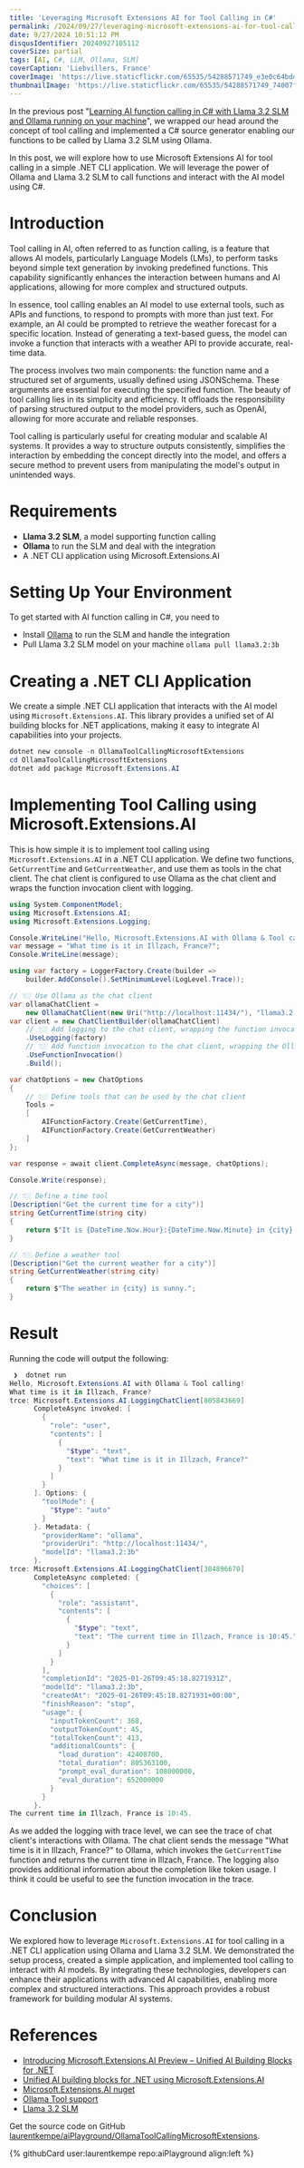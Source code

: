 ```yaml
---
title: 'Leveraging Microsoft Extensions AI for Tool Calling in C#'
permalink: /2024/09/27/leveraging-microsoft-extensions-ai-for-tool-calling-in-csharp/
date: 9/27/2024 10:51:12 PM
disqusIdentifier: 20240927105112
coverSize: partial
tags: [AI, C#, LLM, Ollama, SLM]
coverCaption: 'Liebvillers, France'
coverImage: 'https://live.staticflickr.com/65535/54288571749_e3e0c64bdd_h.jpg'
thumbnailImage: 'https://live.staticflickr.com/65535/54288571749_74007f9dca_q.jpg'
---
```

In the previous post "[Learning AI function calling in C# with Llama 3.2 SLM and Ollama running on your machine](https://laurentkempe.com/2024/10/28/learning-ai-function-calling-in-csharp-with-llama-32-slm-and-ollama-running-on-your-machine/)", we wrapped our head around the concept of tool calling and implemented a C# source generator enabling our functions to be called by Llama 3.2 SLM using Ollama. 

In this post, we will explore how to use Microsoft Extensions AI for tool calling in a simple .NET CLI application. We will leverage the power of Ollama and Llama 3.2 SLM to call functions and interact with the AI model using C#.
<!-- more -->
# Introduction

Tool calling in AI, often referred to as function calling, is a feature that allows AI models, particularly Language Models (LMs), to perform tasks beyond simple text generation by invoking predefined functions. This capability significantly enhances the interaction between humans and AI applications, allowing for more complex and structured outputs.

In essence, tool calling enables an AI model to use external tools, such as APIs and functions, to respond to prompts with more than just text. For example, an AI could be prompted to retrieve the weather forecast for a specific location. Instead of generating a text-based guess, the model can invoke a function that interacts with a weather API to provide accurate, real-time data.

The process involves two main components: the function name and a structured set of arguments, usually defined using JSONSchema. These arguments are essential for executing the specified function. The beauty of tool calling lies in its simplicity and efficiency. It offloads the responsibility of parsing structured output to the model providers, such as OpenAI, allowing for more accurate and reliable responses.

Tool calling is particularly useful for creating modular and scalable AI systems. It provides a way to structure outputs consistently, simplifies the interaction by embedding the concept directly into the model, and offers a secure method to prevent users from manipulating the model's output in unintended ways.

# Requirements

* **Llama 3.2 SLM**, a model supporting function calling
* **Ollama** to run the SLM and deal with the integration
* A .NET CLI application using Microsoft.Extensions.AI

# Setting Up Your Environment

To get started with AI function calling in C#, you need to

* Install [Ollama](https://www.ollama.com/) to run the SLM and handle the integration
* Pull Llama 3.2 SLM model on your machine `ollama pull llama3.2:3b`

# Creating a .NET CLI Application

We create a simple .NET CLI application that interacts with the AI model using `Microsoft.Extensions.AI`. This library provides a unified set of AI building blocks for .NET applications, making it easy to integrate AI capabilities into your projects.

```powershell
dotnet new console -n OllamaToolCallingMicrosoftExtensions
cd OllamaToolCallingMicrosoftExtensions
dotnet add package Microsoft.Extensions.AI
```

# Implementing Tool Calling using Microsoft.Extensions.AI

This is how simple it is to implement tool calling using `Microsoft.Extensions.AI` in a .NET CLI application. We define two functions, `GetCurrentTime` and `GetCurrentWeather`, and use them as tools in the chat client. The chat client is configured to use Ollama as the chat client and wraps the function invocation client with logging.

```csharp
using System.ComponentModel;
using Microsoft.Extensions.AI;
using Microsoft.Extensions.Logging;

Console.WriteLine("Hello, Microsoft.Extensions.AI with Ollama & Tool calling!");
var message = "What time is it in Illzach, France?";
Console.WriteLine(message);

using var factory = LoggerFactory.Create(builder => 
    builder.AddConsole().SetMinimumLevel(LogLevel.Trace));

// 👇🏼 Use Ollama as the chat client
var ollamaChatClient = 
    new OllamaChatClient(new Uri("http://localhost:11434/"), "llama3.2:3b");
var client = new ChatClientBuilder(ollamaChatClient)
    // 👇🏼 Add logging to the chat client, wrapping the function invocation client 
    .UseLogging(factory)
    // 👇🏼 Add function invocation to the chat client, wrapping the Ollama client
    .UseFunctionInvocation()
    .Build();

var chatOptions = new ChatOptions
{
    // 👇🏼 Define tools that can be used by the chat client
    Tools =
    [
        AIFunctionFactory.Create(GetCurrentTime),
        AIFunctionFactory.Create(GetCurrentWeather)
    ]
};

var response = await client.CompleteAsync(message, chatOptions);

Console.Write(response);

// 👇🏼 Define a time tool
[Description("Get the current time for a city")]
string GetCurrentTime(string city)
{
    return $"It is {DateTime.Now.Hour}:{DateTime.Now.Minute} in {city}.";
}

// 👇🏼 Define a weather tool
[Description("Get the current weather for a city")]
string GetCurrentWeather(string city)
{
    return $"The weather in {city} is sunny.";
}
```

# Result

Running the code will output the following:

```powershell
 ❯  dotnet run
Hello, Microsoft.Extensions.AI with Ollama & Tool calling!
What time is it in Illzach, France?
trce: Microsoft.Extensions.AI.LoggingChatClient[805843669]
      CompleteAsync invoked: [
        {
          "role": "user",
          "contents": [
            {
              "$type": "text",
              "text": "What time is it in Illzach, France?"
            }
          ]
        }
      ]. Options: {
        "toolMode": {
          "$type": "auto"
        }
      }. Metadata: {
        "providerName": "ollama",
        "providerUri": "http://localhost:11434/",
        "modelId": "llama3.2:3b"
      }.
trce: Microsoft.Extensions.AI.LoggingChatClient[384896670]
      CompleteAsync completed: {
        "choices": [
          {
            "role": "assistant",
            "contents": [
              {
                "$type": "text",
                "text": "The current time in Illzach, France is 10:45."
              }
            ]
          }
        ],
        "completionId": "2025-01-26T09:45:18.8271931Z",
        "modelId": "llama3.2:3b",
        "createdAt": "2025-01-26T09:45:18.8271931+00:00",
        "finishReason": "stop",
        "usage": {
          "inputTokenCount": 368,
          "outputTokenCount": 45,
          "totalTokenCount": 413,
          "additionalCounts": {
            "load_duration": 42408700,
            "total_duration": 805363100,
            "prompt_eval_duration": 108000000,
            "eval_duration": 652000000
          }
        }
      }.
The current time in Illzach, France is 10:45.
```

As we added the logging with trace level, we can see the trace of chat client's interactions with Ollama. The chat client sends the message "What time is it in Illzach, France?" to Ollama, which invokes the `GetCurrentTime` function and returns the current time in Illzach, France. The logging also provides additional information about the completion like token usage. I think it could be useful to see the function invocation in the trace.

# Conclusion

We explored how to leverage `Microsoft.Extensions.AI` for tool calling in a .NET CLI application using Ollama and Llama 3.2 SLM. We demonstrated the setup process, created a simple application, and implemented tool calling to interact with AI models. By integrating these technologies, developers can enhance their applications with advanced AI capabilities, enabling more complex and structured interactions. This approach provides a robust framework for building modular AI systems.

# References

- [Introducing Microsoft.Extensions.AI Preview – Unified AI Building Blocks for .NET](https://devblogs.microsoft.com/dotnet/introducing-microsoft-extensions-ai-preview/)
- [Unified AI building blocks for .NET using Microsoft.Extensions.AI](https://learn.microsoft.com/en-us/dotnet/ai/ai-extensions)
- [Microsoft.Extensions.AI nuget](https://www.nuget.org/packages/Microsoft.Extensions.AI/9.0.1-preview.1.24570.5#readme-body-tab)
- [Ollama Tool support](https://www.ollama.com/blog/tool-support)
- [Llama 3.2 SLM](https://ollama.com)

Get the source code on GitHub [laurentkempe/aiPlayground/OllamaToolCallingMicrosoftExtensions](https://github.com/laurentkempe/aiPlayground/tree/main/OllamaToolCallingMicrosoftExtensions).

<p></p>
{% githubCard user:laurentkempe repo:aiPlayground align:left %}
